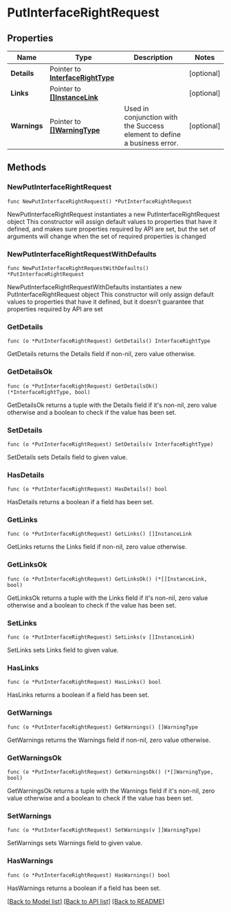 # PutInterfaceRightRequest

## Properties

Name | Type | Description | Notes
------------ | ------------- | ------------- | -------------
**Details** | Pointer to [**InterfaceRightType**](InterfaceRightType.md) |  | [optional] 
**Links** | Pointer to [**[]InstanceLink**](InstanceLink.md) |  | [optional] 
**Warnings** | Pointer to [**[]WarningType**](WarningType.md) | Used in conjunction with the Success element to define a business error. | [optional] 

## Methods

### NewPutInterfaceRightRequest

`func NewPutInterfaceRightRequest() *PutInterfaceRightRequest`

NewPutInterfaceRightRequest instantiates a new PutInterfaceRightRequest object
This constructor will assign default values to properties that have it defined,
and makes sure properties required by API are set, but the set of arguments
will change when the set of required properties is changed

### NewPutInterfaceRightRequestWithDefaults

`func NewPutInterfaceRightRequestWithDefaults() *PutInterfaceRightRequest`

NewPutInterfaceRightRequestWithDefaults instantiates a new PutInterfaceRightRequest object
This constructor will only assign default values to properties that have it defined,
but it doesn't guarantee that properties required by API are set

### GetDetails

`func (o *PutInterfaceRightRequest) GetDetails() InterfaceRightType`

GetDetails returns the Details field if non-nil, zero value otherwise.

### GetDetailsOk

`func (o *PutInterfaceRightRequest) GetDetailsOk() (*InterfaceRightType, bool)`

GetDetailsOk returns a tuple with the Details field if it's non-nil, zero value otherwise
and a boolean to check if the value has been set.

### SetDetails

`func (o *PutInterfaceRightRequest) SetDetails(v InterfaceRightType)`

SetDetails sets Details field to given value.

### HasDetails

`func (o *PutInterfaceRightRequest) HasDetails() bool`

HasDetails returns a boolean if a field has been set.

### GetLinks

`func (o *PutInterfaceRightRequest) GetLinks() []InstanceLink`

GetLinks returns the Links field if non-nil, zero value otherwise.

### GetLinksOk

`func (o *PutInterfaceRightRequest) GetLinksOk() (*[]InstanceLink, bool)`

GetLinksOk returns a tuple with the Links field if it's non-nil, zero value otherwise
and a boolean to check if the value has been set.

### SetLinks

`func (o *PutInterfaceRightRequest) SetLinks(v []InstanceLink)`

SetLinks sets Links field to given value.

### HasLinks

`func (o *PutInterfaceRightRequest) HasLinks() bool`

HasLinks returns a boolean if a field has been set.

### GetWarnings

`func (o *PutInterfaceRightRequest) GetWarnings() []WarningType`

GetWarnings returns the Warnings field if non-nil, zero value otherwise.

### GetWarningsOk

`func (o *PutInterfaceRightRequest) GetWarningsOk() (*[]WarningType, bool)`

GetWarningsOk returns a tuple with the Warnings field if it's non-nil, zero value otherwise
and a boolean to check if the value has been set.

### SetWarnings

`func (o *PutInterfaceRightRequest) SetWarnings(v []WarningType)`

SetWarnings sets Warnings field to given value.

### HasWarnings

`func (o *PutInterfaceRightRequest) HasWarnings() bool`

HasWarnings returns a boolean if a field has been set.


[[Back to Model list]](../README.md#documentation-for-models) [[Back to API list]](../README.md#documentation-for-api-endpoints) [[Back to README]](../README.md)


